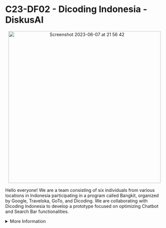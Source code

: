 # C23-DF02 - Dicoding Indonesia - DiskusAI

<p align="center">
     <img width="484" alt="Screenshot 2023-06-07 at 21 56 42" src="https://github.com/C23-DF02-DiskusAI-Dicoding-Indonesia/.github/assets/132810595/f6edca83-e298-48e9-b313-32b86b5291f5">
</p>

Hello everyone! We are a team consisting of six individuals from various locations in Indonesia participating in a program called Bangkit, organized by Google, Traveloka, GoTo, and Dicoding. We are collaborating with Dicoding Indonesia to develop a prototype focused on optimizing Chatbot and Search Bar functionalities. 

<details>
<summary>More Information</summary>
<br>

## DiskusAI
DiskusAI is a platform that combines Discussion Forums, Search Bar Optimization, and Chatbot AI functionalities. DiskusAI aims to provide a better user experience by delivering relevant and helpful answers in discussions, assisting users in finding information effectively, and suggesting appropriate discussion topics. DiskusAI also enhance the search bar feature by providing input suggestions to users. 

<p align="center">
    <img width="712" alt="Screenshot 2023-06-07 at 22 42 22" src="https://github.com/C23-DF02-DiskusAI-Dicoding-Indonesia/.github/assets/132810595/04206a48-6fff-443c-8e67-0d4a3ea29cc6">
</p>
     
## Our Teams     

#### Machine Learning Team
| ID          | Name                 | Social Media |
| ------------| -------------------- | ------------ |
| M185DSX2110 | Ahmad Azzam Alhanafi | [Linkedin](https://www.linkedin.com/in/azzamhanafi/) |
| M181DSY1842 | Safira Raissa Rahmi  | [Linkedin](https://www.linkedin.com/in/safira-raissa-rahmi-a81668212/)|
| M181DSY2915 | Marcella Sintauly    | [Linkedin](https://www.linkedin.com/in/marcella-sintauly-67a473216/) |
| M209DKY3796 | Dewi Arumsari        | [Linkedin](https://www.linkedin.com/in/dewi-arumsari/) |

#### Cloud Computing Team
| ID          | Name                       | Social Media |
| ------------| --------------------       | ------------ |
| C360DSX2396 | Antonio Passaka Adi Wijaya | [Linkedin](https://www.linkedin.com/in/antoniopassaka/) |
| C360DSY1917 | Shafaa Budi Aulia          | [Linkedin](https://www.linkedin.com/in/shafaabudiaulia/)|
     
## Tools and Resources
#### Machine Learning Team
- Code Platform : 
- Programming Language : 
- Library :
     
#### Cloud Computing Team
- Cloud Environment : Google Cloud Platform (GCP), Cloud Run, Cloud SQL
- Programming Language : 
- Web Server : Flask API

## Repository
#### Machine Learning 
- [Chatbot-Modelling](https://github.com/C23-DF02-DiskusAI-Dicoding-Indonesia/Chatbot-Modelling), Chatbot Modelling is
- [SearchBar-Modeling](https://github.com/C23-DF02-DiskusAI-Dicoding-Indonesia/SearchBar-Modeling), .....
- [Chatbot-Response-Endpoint](https://github.com/C23-DF02-DiskusAI-Dicoding-Indonesia/Chatbot-Response-Endpoint),......
- [SearchBar-Suggestion-Endpoint](https://github.com/C23-DF02-DiskusAI-Dicoding-Indonesia/SearchBar-Suggestion-Endpoint),......
- [ML-Exploration](https://github.com/C23-DF02-DiskusAI-Dicoding-Indonesia/ML-Exploration),......
     
#### Cloud Computing 
- [API-Serving](https://github.com/C23-DF02-DiskusAI-Dicoding-Indonesia/API-Serving), API-Serving is 
- [CC-Exploration](https://github.com/C23-DF02-DiskusAI-Dicoding-Indonesia/CC-Exploration),.....
     
</details>
